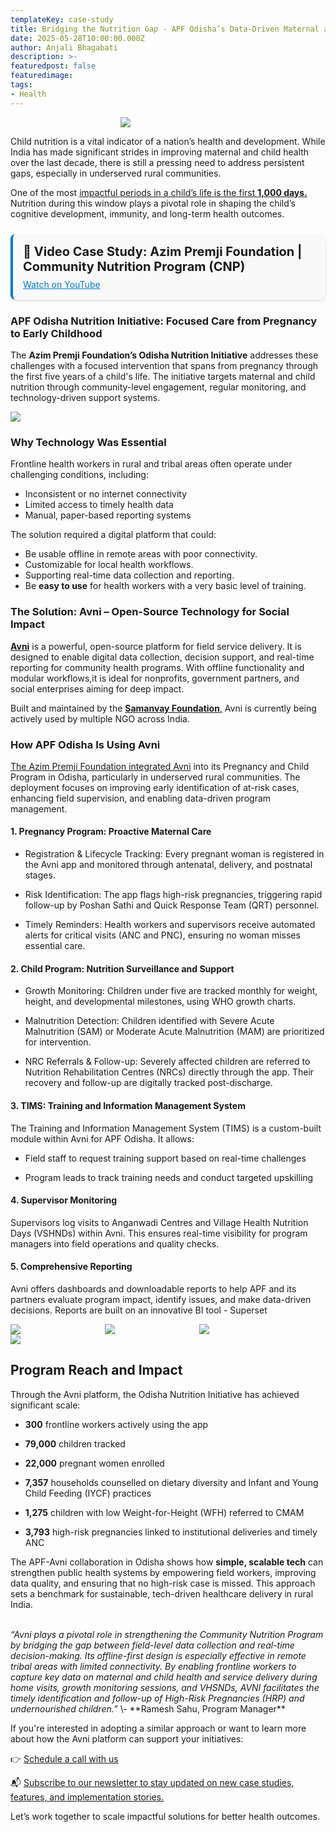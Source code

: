 ```yaml
---
templateKey: case-study 
title: Bridging the Nutrition Gap - APF Odisha’s Data-Driven Maternal and Child Health Program Using Avni 
date: 2025-05-28T10:00:00.000Z 
author: Anjali Bhagabati 
description: >-  
featuredpost: false 
featuredimage:
tags:
- Health
---
```


<div style="width: 30%; margin: auto; ">
    <img src="/img/2025-05-28-bridging-the-nutrition-gap-apf-odisha/why-child-nutrition-matters.png">
</div>

Child nutrition is a vital indicator of a nation’s health and development. While India has made significant strides in
improving maternal and child health over the last decade, there is still a pressing need to address persistent gaps,
especially in underserved rural communities.

One of the most [impactful periods in a child’s life is the first **1,000
days.**](https://azimpremjifoundation.org/what-we-do/health/creche-initiative/) Nutrition during this window plays a
pivotal role in shaping the child’s cognitive development, immunity, and long-term health outcomes.

<div style="background-color: #f9f9f9; border-left: 4px solid #007acc; padding: 16px; margin: 24px 0; border-radius: 8px; box-shadow: 0 2px 4px rgba(0,0,0,0.1);">
  <h2 style="margin: 0 0 8px 0; font-size: 1.25rem;">
    🎥 Video Case Study: Azim Premji Foundation | Community Nutrition Program (CNP)
  </h2>
  <a href="https://www.youtube.com/watch?v=sfB9QyFoWW8&list=PLEy8ff0CKDBkFhqQ95itFuEJMf38HwLBx" 
     target="_blank" 
     rel="noopener noreferrer"
     style="color: #007acc; text-decoration: underline;">
    Watch on YouTube
  </a>
</div>

### APF Odisha Nutrition Initiative: Focused Care from Pregnancy to Early Childhood

The **Azim Premji Foundation’s Odisha Nutrition Initiative** addresses these challenges with a focused intervention that
spans from pregnancy through the first five years of a child's life. The initiative targets maternal and child nutrition
through community-level engagement, regular monitoring, and technology-driven support systems.

<div style="width: 30%; ">
    <img src="/img/2025-05-28-bridging-the-nutrition-gap-apf-odisha/program-overview.png">
</div>

### Why Technology Was Essential

Frontline health workers in rural and tribal areas often operate under challenging conditions, including:

* Inconsistent or no internet connectivity
* Limited access to timely health data
* Manual, paper-based reporting systems

The solution required a digital platform that could:

* Be usable offline in remote areas with poor connectivity.
* Customizable for local health workflows.
* Supporting real-time data collection and reporting.
* Be **easy to use** for health workers with a very basic level of training.

### The Solution: Avni – Open-Source Technology for Social Impact

[**Avni**](https://avniproject.org/) is a powerful, open-source platform for field service delivery. It is designed to
enable digital data collection, decision support, and real-time reporting for community health programs. With offline
functionality and modular workflows,it is ideal for nonprofits, government partners, and social enterprises aiming for
deep impact.

Built and maintained by the [**Samanvay Foundation**,](https://www.samanvayfoundation.org/) Avni is currently being
actively used by multiple NGO across India.

### How APF Odisha Is Using Avni

[The Azim Premji Foundation integrated Avni](https://www.youtube.com/watch?v=sfB9QyFoWW8&list=PLEy8ff0CKDBkFhqQ95itFuEJMf38HwLBx&index=5)
into its Pregnancy and Child Program in Odisha, particularly in underserved rural communities. The deployment focuses on
improving early identification of at-risk cases, enhancing field supervision, and enabling data-driven program
management.

#### 1\. Pregnancy Program: Proactive Maternal Care

* Registration & Lifecycle Tracking: Every pregnant woman is registered in the Avni app and monitored through antenatal,
  delivery, and postnatal stages.

* Risk Identification: The app flags high-risk pregnancies, triggering rapid follow-up by Poshan Sathi and Quick
  Response Team (QRT) personnel.

* Timely Reminders: Health workers and supervisors receive automated alerts for critical visits (ANC and PNC), ensuring
  no woman misses essential care.

#### 2\. Child Program: Nutrition Surveillance and Support

* Growth Monitoring: Children under five are tracked monthly for weight, height, and developmental milestones, using WHO
  growth charts.

* Malnutrition Detection: Children identified with Severe Acute Malnutrition (SAM) or Moderate Acute Malnutrition (MAM)
  are prioritized for intervention.

* NRC Referrals & Follow-up: Severely affected children are referred to Nutrition Rehabilitation Centres (NRCs) directly
  through the app. Their recovery and follow-up are digitally tracked post-discharge.

#### 3\. TIMS: Training and Information Management System

The Training and Information Management System (TIMS) is a custom-built module within Avni for APF Odisha. It allows:

* Field staff to request training support based on real-time challenges

* Program leads to track training needs and conduct targeted upskilling

#### 4\. Supervisor Monitoring

Supervisors log visits to Anganwadi Centres and Village Health Nutrition Days (VSHNDs) within Avni. This ensures
real-time visibility for program managers into field operations and quality checks.

#### 5\. Comprehensive Reporting

Avni offers dashboards and downloadable reports to help APF and its partners evaluate program impact, identify issues,
and make data-driven decisions. Reports are built on an innovative BI tool \- Superset

<div style="width: 30%; float: left">
      <img src="/img/2025-05-28-bridging-the-nutrition-gap-apf-odisha/offline-dashboard.gif">
</div>
<div style="width: 30%; float: left">
      <img src="/img/2025-05-28-bridging-the-nutrition-gap-apf-odisha/individual-dashboard-child.gif">
</div>
<div style="width: 30%; float: left">
      <img src="/img/2025-05-28-bridging-the-nutrition-gap-apf-odisha/individual-dashboard.gif">
</div>
<div style="clear: both"></div>
<div style="width: 90%">
    <img src="/img/2025-05-28-bridging-the-nutrition-gap-apf-odisha/reports.png">
</div>  


## **Program Reach and Impact**

Through the Avni platform, the Odisha Nutrition Initiative has achieved significant scale:

* **300** frontline workers actively using the app

* **79,000** children tracked

* **22,000** pregnant women enrolled

* **7,357** households counselled on dietary diversity and Infant and Young Child Feeding (IYCF) practices

* **1,275** children with low Weight-for-Height (WFH) referred to CMAM

* **3,793** high-risk pregnancies linked to institutional deliveries and timely ANC

The APF-Avni collaboration in Odisha shows how **simple, scalable tech** can strengthen public health systems by
empowering field workers, improving data quality, and ensuring that no high-risk case is missed. This approach sets a
benchmark for sustainable, tech-driven healthcare delivery in rural India.

<br>
<i>“Avni plays a pivotal role in strengthening the Community Nutrition Program by bridging the gap between field-level data
collection and real-time decision-making. Its offline-first design is especially effective in remote tribal areas with
limited connectivity. By enabling frontline workers to capture key data on maternal and child health and service
delivery during home visits, growth monitoring sessions, and VHSNDs, AVNI facilitates the timely identification and
follow-up of High-Risk Pregnancies (HRP) and undernourished children.” </i> \- **Ramesh Sahu, Program Manager**


If you're interested in adopting a similar approach or want to learn more about how the Avni platform can support your initiatives:

<p>
👉 <a href="https://calendly.com/avnisupport-samanvayfoundation/product-demo-and-discussion?embed_domain=avniproject.org&embed_type=PopupText" target="_blank" rel="noopener noreferrer">
Schedule a call with us
</a>
</p>

<p>
📬 <a href="https://avniproject.us17.list-manage.com/subscribe?u=5f3876f49a7603817af2856b9&id=c9fdedc9e7" target="_blank" rel="noopener noreferrer">
Subscribe to our newsletter to stay updated on new case studies, features, and implementation stories.
</a>
</p>

Let’s work together to scale impactful solutions for better health outcomes.
